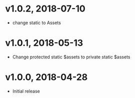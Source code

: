 # v1.0.2, 2018-07-10
* change static to Assets

# v1.0.1, 2018-05-13
* Change protected static $assets to private static $assets

# v1.0.0, 2018-04-28
* Initial release
